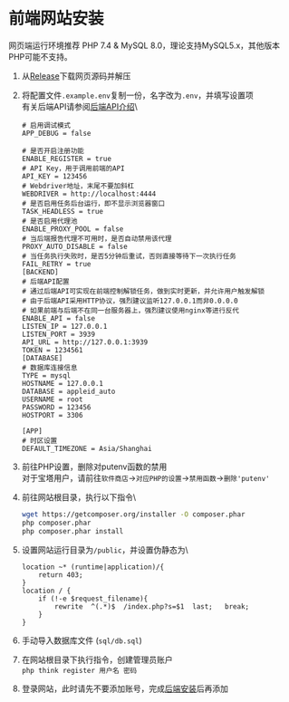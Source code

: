 # 前端网站安装

网页端运行环境推荐 PHP 7.4 & MySQL 8.0，理论支持MySQL5.x，其他版本PHP可能不支持。



1. 从[Release](https://github.com/pplulee/appleid\_auto/releases)下载网页源码并解压
2.  将配置文件`.example.env`复制一份，名字改为`.env`，并填写设置项\
    有关后端API请参阅[后端API介绍](../intro/hou-duan-api-jie-shao.md)\


    ```
    # 启用调试模式
    APP_DEBUG = false

    # 是否开启注册功能
    ENABLE_REGISTER = true
    # API Key，用于调用前端的API
    API_KEY = 123456
    # Webdriver地址，末尾不要加斜杠
    WEBDRIVER = http://localhost:4444
    # 是否启用任务后台运行，即不显示浏览器窗口
    TASK_HEADLESS = true
    # 是否启用代理池
    ENABLE_PROXY_POOL = false
    # 当后端报告代理不可用时，是否自动禁用该代理
    PROXY_AUTO_DISABLE = false
    # 当任务执行失败时，是否5分钟后重试，否则直接等待下一次执行任务
    FAIL_RETRY = true
    [BACKEND]
    # 后端API配置
    # 通过后端API可实现在前端控制解锁任务，做到实时更新，并允许用户触发解锁
    # 由于后端API采用HTTP协议，强烈建议监听127.0.0.1而非0.0.0.0
    # 如果前端与后端不在同一台服务器上，强烈建议使用nginx等进行反代
    ENABLE_API = false
    LISTEN_IP = 127.0.0.1
    LISTEN_PORT = 3939
    API_URL = http://127.0.0.1:3939
    TOKEN = 1234561
    [DATABASE]
    # 数据库连接信息
    TYPE = mysql
    HOSTNAME = 127.0.0.1
    DATABASE = appleid_auto
    USERNAME = root
    PASSWORD = 123456
    HOSTPORT = 3306

    [APP]
    # 时区设置
    DEFAULT_TIMEZONE = Asia/Shanghai
    ```
3. 前往PHP设置，删除对putenv函数的禁用\
   对于宝塔用户，请前往`软件商店`->`对应PHP的设置`->`禁用函数`->`删除'putenv'`
4.  前往网站根目录，执行以下指令\


    ```bash
    wget https://getcomposer.org/installer -O composer.phar
    php composer.phar
    php composer.phar install
    ```
5.  设置网站运行目录为`/public`，并设置伪静态为\


    ```nginx
    location ~* (runtime|application)/{
        return 403;
    }
    location / {
        if (!-e $request_filename){
            rewrite  ^(.*)$  /index.php?s=$1  last;   break;
        }
    }
    ```
6. 手动导入数据库文件 (`sql/db.sql`)
7. 在网站根目录下执行指令，创建管理员账户\
   `php think register 用户名 密码`
8. 登录网站，此时请先不要添加账号，完成[后端安装](hou-duan-cheng-xu-an-zhuang.md)后再添加
